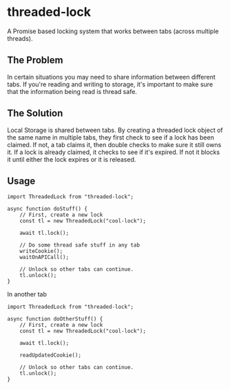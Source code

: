 # threaded-lock

A Promise based locking system that works between tabs (across multiple threads).

## The Problem
In certain situations you may need to share information between different tabs. 
If you're reading and writing to storage, it's important to make sure that the information being read 
is thread safe.

## The Solution
Local Storage is shared between tabs. By creating a threaded lock object of the same name in multiple tabs,
they first check to see if a lock has been claimed. If not, a tab claims it, then double checks to make sure
it still owns it. If a lock is already claimed, it checks to see if it's expired. If not it blocks it until 
either the lock expires or it is released.

## Usage

```
import ThreadedLock from "threaded-lock";

async function doStuff() {
    // First, create a new lock
    const tl = new ThreadedLock("cool-lock");

    await tl.lock();

    // Do some thread safe stuff in any tab
    writeCookie();
    waitOnAPICall();

    // Unlock so other tabs can continue.
    tl.unlock();
}
```

In another tab 

```
import ThreadedLock from "threaded-lock";

async function doOtherStuff() {
    // First, create a new lock
    const tl = new ThreadedLock("cool-lock");

    await tl.lock();

    readUpdatedCookie();

    // Unlock so other tabs can continue.
    tl.unlock();
}
```